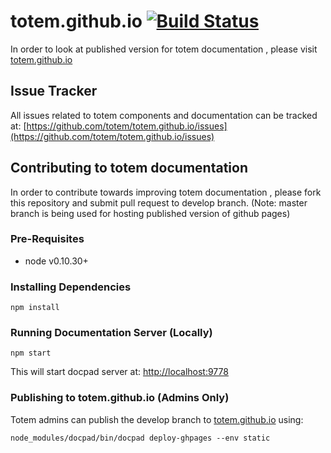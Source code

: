 # totem.github.io [![Build Status](https://travis-ci.org/totem/totem.github.io.svg)](https://travis-ci.org/totem/totem.github.io)
In order to look at published version for totem documentation , please visit
[totem.github.io](http://totem.github.io)

## Issue Tracker
All issues related to totem components and documentation can be tracked at: [https://github.com/totem/totem.github.io/issues](https://github.com/totem/totem.github.io/issues)

## Contributing to totem documentation
In order to contribute towards improving totem documentation , please fork this repository and submit pull request to develop branch. (Note: master branch is being used for hosting published version of github pages)

### Pre-Requisites
- node v0.10.30+

### Installing Dependencies
```
npm install
```

### Running Documentation Server (Locally)
```
npm start
```
This will start docpad server at: [http://localhost:9778](http://localhost:9778)

### Publishing to totem.github.io (Admins Only)
Totem admins can publish the develop branch to [totem.github.io](http://totem.github.io) using:
```
node_modules/docpad/bin/docpad deploy-ghpages --env static
```
